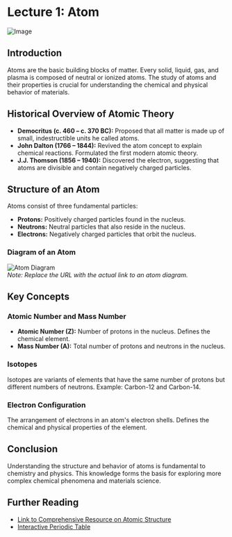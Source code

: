 # Lecture 1: Atom

![Image](http://localhost:8080/images/9cdd7c47-9576-42b9-8ec5-11d3a9c20003.png)
## Introduction
Atoms are the basic building blocks of matter. Every solid, liquid, gas, and plasma is composed of neutral or ionized atoms. The study of atoms and their properties is crucial for understanding the chemical and physical behavior of materials.

## Historical Overview of Atomic Theory
- **Democritus (c. 460 – c. 370 BC):** Proposed that all matter is made up of small, indestructible units he called atoms.
- **John Dalton (1766 – 1844):** Revived the atom concept to explain chemical reactions. Formulated the first modern atomic theory.
- **J.J. Thomson (1856 – 1940):** Discovered the electron, suggesting that atoms are divisible and contain negatively charged particles.

## Structure of an Atom
Atoms consist of three fundamental particles:
- **Protons:** Positively charged particles found in the nucleus.
- **Neutrons:** Neutral particles that also reside in the nucleus.
- **Electrons:** Negatively charged particles that orbit the nucleus.

### Diagram of an Atom
![Atom Diagram](https://example.com/atom_diagram.png)  
*Note: Replace the URL with the actual link to an atom diagram.*

## Key Concepts
### Atomic Number and Mass Number
- **Atomic Number (Z):** Number of protons in the nucleus. Defines the chemical element.
- **Mass Number (A):** Total number of protons and neutrons in the nucleus.

### Isotopes
Isotopes are variants of elements that have the same number of protons but different numbers of neutrons. Example: Carbon-12 and Carbon-14.

### Electron Configuration
The arrangement of electrons in an atom's electron shells. Defines the chemical and physical properties of the element.

## Conclusion
Understanding the structure and behavior of atoms is fundamental to chemistry and physics. This knowledge forms the basis for exploring more complex chemical phenomena and materials science.

## Further Reading
- [Link to Comprehensive Resource on Atomic Structure](https://example.com)
- [Interactive Periodic Table](https://example.com/periodic_table)


